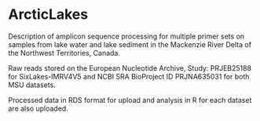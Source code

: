 # ArcticLakes

Description of amplicon sequence processing for multiple primer sets on samples from lake water and lake sediment in the Mackenzie River Delta of the Northwest Territories, Canada.

Raw reads stored on the European Nucleotide Archive, Study: PRJEB25188 for SixLakes-IMRV4V5 and NCBI SRA BioProject ID PRJNA635031 for both MSU datasets. 

Processed data in RDS format for upload and analysis in R for each dataset are also uploaded.


